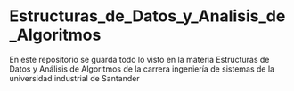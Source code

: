 # Estructuras_de_Datos_y_Analisis_de_Algoritmos
En este repositorio se guarda todo lo visto en la materia Estructuras de Datos y Análisis de Algoritmos de la carrera ingeniería de sistemas de la universidad industrial de Santander
